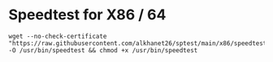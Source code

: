 # Speedtest for X86 / 64

```
wget --no-check-certificate "https://raw.githubusercontent.com/alkhanet26/sptest/main/x86/speedtest" -O /usr/bin/speedtest && chmod +x /usr/bin/speedtest
```
